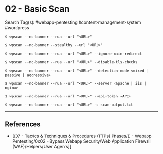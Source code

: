 # 02 - Basic Scan

Search Tag(s): #webapp-pentesting #content-management-system #wordpress

```
$ wpscan --no-banner --rua --url "<URL>"
```

```
$ wpscan --no-banner --stealthy --url "<URL>"
```

```
$ wpscan --no-banner --rua --url "<URL>" --ignore-main-redirect 
```

```
$ wpscan --no-banner --rua --url "<URL>" --disable-tls-checks
```

```
$ wpscan --no-banner --rua --url "<URL>" --detection-mode <mixed | passive | aggressive>
```

```
$ wpscan --no-banner --rua --url "<URL>" --server <apache | iis | nginx>
```

```
$ wpscan --no-banner --rua --url "<URL>" --api-token <API>
```

```
$ wpscan --no-banner --rua --url "<URL>" -o scan-output.txt
```

---
## References

- [[07 - Tactics & Techniques & Procedures (TTPs) Phases/D - Webapp Pentesting/0x02 - Bypass Webapp Security/Web Application Firewall (WAF)/Helpers/User Agents]]